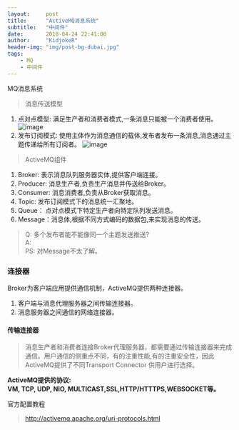 ```yaml
---
layout:     post
title:      "ActiveMQ消息系统"
subtitle:   "中间件"
date:       2018-04-24 22:41:00
author:     "KidjokeR"
header-img: "img/post-bg-dubai.jpg"
tags:
    - MQ
    - 中间件
---
```

MQ消息系统


> 消息传送模型
1. 点对点模型: 满足生产者和消费者模式,一条消息只能被一个消费者使用。
![image](http://show.kidjoker.cn:8080/myPicture/queue.jpg)
2. 发布订阅模式: 使用主体作为消息通信的载体,发布者发布一条消息,消息通过主题传递给所有订阅者。
![image](http://show.kidjoker.cn:8080/myPicture/topic.jpg)



> ActiveMQ组件
1. Broker: 表示消息队列服务器实体,提供客户端连接。
2. Producer: 消息生产者,负责生产消息并传送给Broker。
3. Consumer: 消息消费者,负责从Broker获取消息。
4. Topic: 发布订阅模式下的消息统一汇聚地。
5. Queue： 点对点模式下特定生产者向特定队列发送消息。
6. Message：消息体,根据不同方式编码的数据包,来实现消息的传送。


> Q: 多个发布者能不能像同一个主题发送推送?   
A:   
PS: 对Message不太了解。

### 连接器
Broker为客户端应用提供通信机制，ActiveMQ提供两种连接器。   
1. 客户端与消息代理服务器之间传输连接器。
2. 消息服务器之间通信的网络连接器。

#### 传输连接器
> 消息生产者和消费者连接Broker代理服务器，都需要通过传输连接器来完成通信。用户通信的侧重点不同，有的注重性能,有的注重安全性，因此ActiveMQ提供了不同Transport Connector 供用户进行选择。

**ActiveMQ提供的协议:   
VM, TCP, UDP, NIO, MULTICAST,SSL,HTTP/HTTTPS,WEBSOCKET等。**

官方配置教程
> http://activemq.apache.org/uri-protocols.html











